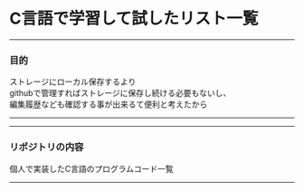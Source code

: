 # C言語で学習して試したリスト一覧

---

### 目的
ストレージにローカル保存するより<br>
githubで管理すればストレージに保存し続ける必要もないし、<br>
編集履歴なども確認する事が出来るて便利と考えたから

---

---

### リポジトリの内容
個人で実装したC言語のプログラムコード一覧

---
